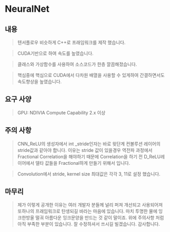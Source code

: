 # NeuralNet
## 내용
>텐서플로우 비슷하게 C++로 프래임워크를 제작 했습니다.

>CUDA기반으로 하여 속도를 높였습니다.

>클래스와 가상함수를 사용하여 소스코드가 한층 깔끔해졌습니다.

>핵심중에 핵심으로 CUDA에서 다차원 배열을 사용할 수 있게하여 간결하면서도 속도향상을 높였습니다.

## 요구 사양
>GPU: NDIVIA Compute Capability 2.x 이상

## 주의 사항
>CNN_ReLU의 생성자에서 int _stride인자는 바로 윗단계 컨볼루션 레이어의 stride값과 같아야 합니다.
>이유는 stride 값이 있을경우 역전파 과정에서 Fractional Correlation을 해야하기 때문에 Correlation을 하기 전 D_ReLU레이어에서 델타 값들을 
>Fractional하게 만들기 위해서 입니다.

>Convolution에서 stride, kernel size 최대값은 각각 3, 11로 설정 했습니다.

## 마무리
>제가 이렇게 공개한 이유는 여러 개발자 분들께 널리 퍼져 개선되고 사용되어져 또하나의 프래임워크로 탄생되길 바라는 마음에 있습니다.
>마치 투명한 물에 잉크한방울 떨궈 아름다운 잉크문양을 만드는 것 같이 말이죠.
>위에 주의사항 처럼 아직 부족한 부분이 있습니다.
>잘 수정하셔서 쓰시길 빌겠습니다.
>감사합니다.
